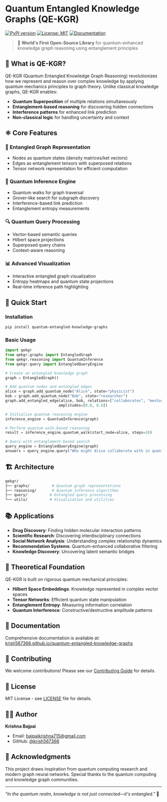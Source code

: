 # Quantum Entangled Knowledge Graphs (QE-KGR)

[![PyPI version](https://img.shields.io/pypi/v/quantum-entangled-knowledge-graphs.svg)](https://pypi.org/project/quantum-entangled-knowledge-graphs/)
[![License: MIT](https://img.shields.io/badge/License-MIT-yellow.svg)](https://opensource.org/licenses/MIT)
[![Documentation](https://img.shields.io/badge/docs-GitHub_Pages-blue.svg)](https://krish567366.github.io/quantum-entangled-knowledge-graphs/)

> 🚀 **World's First Open-Source Library** for quantum-enhanced knowledge graph reasoning using entanglement principles

## 🧠 What is QE-KGR?

QE-KGR (Quantum Entangled Knowledge Graph Reasoning) revolutionizes how we represent and reason over complex knowledge by applying quantum mechanics principles to graph theory. Unlike classical knowledge graphs, QE-KGR enables:

- **Quantum Superposition** of multiple relations simultaneously
- **Entanglement-based reasoning** for discovering hidden connections
- **Interference patterns** for enhanced link prediction
- **Non-classical logic** for handling uncertainty and context

## ⚛️ Core Features

### 🔗 Entangled Graph Representation

- Nodes as quantum states (density matrices/ket vectors)
- Edges as entanglement tensors with superposed relations
- Tensor network representation for efficient computation

### 🧮 Quantum Inference Engine

- Quantum walks for graph traversal
- Grover-like search for subgraph discovery
- Interference-based link prediction
- Entanglement entropy measurements

### 🔍 Quantum Query Processing

- Vector-based semantic queries
- Hilbert space projections
- Superposed query chains
- Context-aware reasoning

### 📊 Advanced Visualization

- Interactive entangled graph visualization
- Entropy heatmaps and quantum state projections
- Real-time inference path highlighting

## 🚀 Quick Start

### Installation

```bash
pip install quantum-entangled-knowledge-graphs
```

### Basic Usage

```python
import qekgr
from qekgr.graphs import EntangledGraph
from qekgr.reasoning import QuantumInference
from qekgr.query import EntangledQueryEngine

# Create an entangled knowledge graph
graph = EntangledGraph()

# Add quantum nodes and entangled edges
alice = graph.add_quantum_node("Alice", state="physicist")
bob = graph.add_quantum_node("Bob", state="researcher")
graph.add_entangled_edge(alice, bob, relations=["collaborates", "mentors"], 
                        amplitudes=[0.8, 0.6])

# Initialize quantum reasoning engine
inference_engine = QuantumInference(graph)

# Perform quantum walk-based reasoning
result = inference_engine.quantum_walk(start_node=alice, steps=10)

# Query with entanglement-based search
query_engine = EntangledQueryEngine(graph)
answers = query_engine.query("Who might Alice collaborate with in quantum research?")
```

## 🏗️ Architecture

```bash
qekgr/
├── graphs/          # Quantum graph representations
├── reasoning/       # Quantum inference algorithms  
├── query/          # Entangled query processing
└── utils/          # Visualization and utilities
```

## 📚 Applications

- **Drug Discovery**: Finding hidden molecular interaction patterns
- **Scientific Research**: Discovering interdisciplinary connections
- **Social Network Analysis**: Understanding complex relationship dynamics
- **Recommendation Systems**: Quantum-enhanced collaborative filtering
- **Knowledge Discovery**: Uncovering latent semantic bridges

## 🔬 Theoretical Foundation

QE-KGR is built on rigorous quantum mechanical principles:

- **Hilbert Space Embeddings**: Knowledge represented in complex vector spaces
- **Tensor Networks**: Efficient quantum state manipulation
- **Entanglement Entropy**: Measuring information correlation
- **Quantum Interference**: Constructive/destructive amplitude patterns

## 📖 Documentation

Comprehensive documentation is available at: [krish567366.github.io/quantum-entangled-knowledge-graphs](https://krish567366.github.io/quantum-entangled-knowledge-graphs/)

## 🤝 Contributing

We welcome contributions! Please see our [Contributing Guide](CONTRIBUTING.md) for details.

## 📝 License

MIT License - see [LICENSE](LICENSE) file for details.

## 👨‍💻 Author

**Krishna Bajpai**

- Email: bajpaikrishna715@gmail.com
- GitHub: [@krish567366](https://github.com/krish567366)

## 🙏 Acknowledgments

This project draws inspiration from quantum computing research and modern graph neural networks. Special thanks to the quantum computing and knowledge graph communities.

---

*"In the quantum realm, knowledge is not just connected—it's entangled."* 🌌
